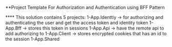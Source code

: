 **Project Template For Authorization and Authentication using BFF Pattern

**** This solution contains 5 projects:
1-App.Identtiy -> for authorizing and authenticating the user and get the access token and identity token
1-App.Bff -> stores this token in sessions
1-App.Api -> have the remote api to add authorizing to
1-App.Client -> stores encrypted cookies that has an id to the session 
1-App.Shared